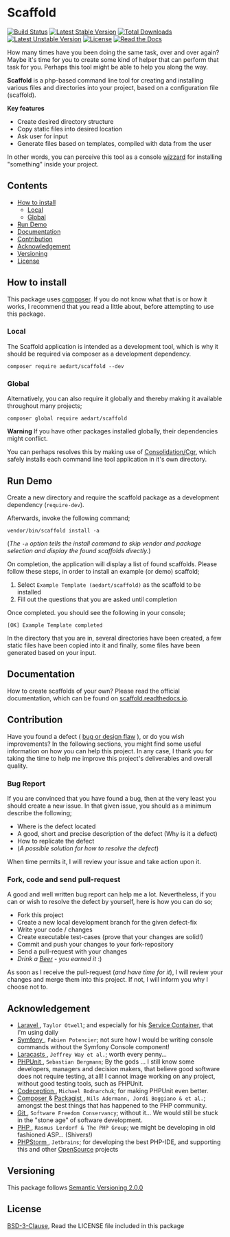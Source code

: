 # Scaffold

[![Build Status](https://travis-ci.org/aedart/scaffold.svg?branch=master)](https://travis-ci.org/aedart/scaffold)
[![Latest Stable Version](https://poser.pugx.org/aedart/scaffold/v/stable)](https://packagist.org/packages/aedart/scaffold)
[![Total Downloads](https://poser.pugx.org/aedart/scaffold/downloads)](https://packagist.org/packages/aedart/scaffold)
[![Latest Unstable Version](https://poser.pugx.org/aedart/scaffold/v/unstable)](https://packagist.org/packages/aedart/scaffold)
[![License](https://poser.pugx.org/aedart/scaffold/license)](https://packagist.org/packages/aedart/scaffold)
[![Read the Docs]("https://readthedocs.org/projects/scaffold/badge/)](http://scaffold.readthedocs.io)

How many times have you been doing the same task, over and over again? Maybe it's time for you to create some kind of helper that can perform that task for you. Perhaps this tool might be able to help you along the way.

**Scaffold** is a php-based command line tool for creating and installing various files and directories into your project, based on a configuration file (scaffold).

**Key features**

* Create desired directory structure
* Copy static files into desired location
* Ask user for input
* Generate files based on templates, compiled with data from the user 

In other words, you can perceive this tool as a console [wizzard](https://en.wikipedia.org/wiki/Wizard_(software)) for installing "something" inside your project.

## Contents

* [How to install](#how-to-install)
  * [Local](#local)
  * [Global](#global)
* [Run Demo](#run-demo)
* [Documentation](#documentation)
* [Contribution](#contribution)
* [Acknowledgement](#acknowledgement)
* [Versioning](#versioning)
* [License](#license)

## How to install

This package uses [composer](https://getcomposer.org/). If you do not know what that is or how it works, I recommend that you read a little about, before attempting to use this package.

### Local

The Scaffold application is intended as a development tool, which is why it should be required via composer as a development dependency.

```console
composer require aedart/scaffold --dev
```

### Global

Alternatively, you can also require it globally and thereby making it available throughout many projects;

```console
composer global require aedart/scaffold
```

**Warning** If you have other packages installed globally, their dependencies might conflict.
 
You can perhaps resolves this by making use of [Consolidation/Cgr](https://github.com/consolidation-org/cgr), which safely installs each command line tool application in it's own directory.

## Run Demo

Create a new directory and require the scaffold package as a development dependency (`require-dev`).

Afterwards, invoke the following command;

```console
vendor/bin/scaffold install -a
```

(_The `-a` option tells the install command to skip vendor and package selection and display the found scaffolds directly._)

On completion, the application will display a list of found scaffolds. Please follow these steps, in order to install an example (or demo) scaffold;

1. Select `Example Template (aedart/scaffold)` as the scaffold to be installed
2. Fill out the questions that you are asked until completion

Once completed. you should see the following in your console;

```console
[OK] Example Template completed
```

In the directory that you are in, several directories have been created, a few static files have been copied into it and finally, some files have been generated based on your input. 

## Documentation

How to create scaffolds of your own? Please read the official documentation, which can be found on [scaffold.readthedocs.io](http://scaffold.readthedocs.io).

## Contribution

Have you found a defect ( [bug or design flaw](https://en.wikipedia.org/wiki/Software_bug) ), or do you wish improvements? In the following sections, you might find some useful information
on how you can help this project. In any case, I thank you for taking the time to help me improve this project's deliverables and overall quality.

### Bug Report

If you are convinced that you have found a bug, then at the very least you should create a new issue. In that given issue, you should as a minimum describe the following;

* Where is the defect located
* A good, short and precise description of the defect (Why is it a defect)
* How to replicate the defect
* (_A possible solution for how to resolve the defect_)

When time permits it, I will review your issue and take action upon it.

### Fork, code and send pull-request

A good and well written bug report can help me a lot. Nevertheless, if you can or wish to resolve the defect by yourself, here is how you can do so;

* Fork this project
* Create a new local development branch for the given defect-fix
* Write your code / changes
* Create executable test-cases (prove that your changes are solid!)
* Commit and push your changes to your fork-repository
* Send a pull-request with your changes
* _Drink a [Beer](https://en.wikipedia.org/wiki/Beer) - you earned it_ :)

As soon as I receive the pull-request (_and have time for it_), I will review your changes and merge them into this project. If not, I will inform you why I choose not to.

## Acknowledgement

* [ Laravel ](https://laravel.com), `Taylor Otwell`; and especially for his [Service Container](https://laravel.com/docs/master/container), that I'm using daily
* [ Symfony ](http://symfony.com/), `Fabien Potencier`; not sure how I would be writing console commands without the Symfony Console component!
* [ Laracasts ](https://laracasts.com/), `Jeffrey Way et al.`; worth every penny…
* [ PHPUnit ](https://phpunit.de/), `Sebastian Bergmann`; By the gods ... I still know some developers, managers and decision makers, that believe good software does not require testing, at all! I cannot image working on any project, without good testing tools, such as PHPUnit.
* [ Codeception ](http://codeception.com/), `Michael Bodnarchuk`; for making PHPUnit even better.
* [ Composer ](https://getcomposer.org/) & [ Packagist ](https://packagist.org/), `Nils Adermann, Jordi Boggiano & et al.`; amongst the best things that has happened to the PHP community.
* [ Git ](http://git-scm.com/), `Software Freedom Conservancy`; without it… We would still be stuck in the "stone age" of software development.
* [ PHP ](http://php.net/), `Rasmus Lerdorf & The PHP Group`; we might be developing in old fashioned ASP… (Shivers!)
* [ PHPStorm ](https://www.jetbrains.com/phpstorm/), `Jetbrains`; for developing the best PHP-IDE, and supporting this and other [OpenSource](http://en.wikipedia.org/wiki/Open_source) projects

## Versioning

This package follows [Semantic Versioning 2.0.0](http://semver.org/)

## License

[BSD-3-Clause](http://spdx.org/licenses/BSD-3-Clause), Read the LICENSE file included in this package
